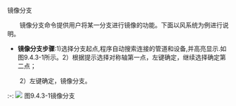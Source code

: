 镜像分支
<br/>

&emsp;&emsp;镜像分支命令提供用户将某一分支进行镜像的功能。下面以风系统为例进行说明。

*  **镜像分支步骤**:1)选择分支起点,程序自动搜索连接的管道和设备,并高亮显示.如图9.4.3\-1所示。2）根据提示选择对称轴第一点，左键确定，继续选择确定第二点；

&emsp;&emsp;2）左键确定，镜像分支。


:-: ![](images/542.png)
图9.4.3\-1镜像分支